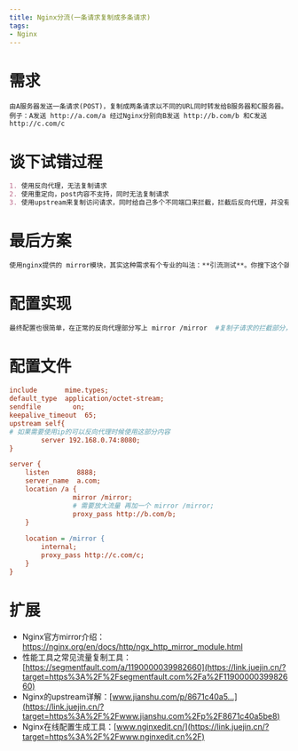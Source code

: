 ```yaml
---
title: Nginx分流(一条请求复制成多条请求)
tags: 
- Nginx
---
```




# 需求

```less
由A服务器发送一条请求(POST)，复制成两条请求以不同的URL同时转发给B服务器和C服务器。
例子：A发送 http://a.com/a 经过Nginx分别向B发送 http://b.com/b 和C发送 http://c.com/c

```

# 谈下试错过程

```markdown
1. 使用反向代理，无法复制请求
2. 使用重定向，post内容不支持，同时无法复制请求
3. 使用upstream来复制访问请求，同时给自己多个不同端口来拦截，拦截后反向代理，并没有被拦截到，这种方式属于负载均衡一类的，无法做到同时发送
```

# 最后方案

```markdown
使用nginx提供的 mirror模块，其实这种需求有个专业的叫法：**引流测试**。你搜下这个就会有很多相关的文章了。
```

# 配置实现

```bash
最终配置也很简单，在正常的反向代理部分写上 mirror /mirror  #复制子请求的拦截部分，再在下面定义另个location /mirror 即可。
```

# 配置文件

```ini
include       mime.types;
default_type  application/octet-stream;
sendfile        on;
keepalive_timeout  65;
upstream self{
# 如果需要使用ip的可以反向代理时候使用这部分内容
        server 192.168.0.74:8080;
}

server {
    listen       8888;
    server_name  a.com;
	location /a {
                mirror /mirror;
                # 需要放大流量 再加一个 mirror /mirror;
                proxy_pass http://b.com/b;
	}
	
	location = /mirror {
		internal;
		proxy_pass http://c.com/c;
	}
}
```

# 扩展

- Nginx官方mirror介绍：https://nginx.org/en/docs/http/ngx_http_mirror_module.html
- 性能工具之常见流量复制工具：[https://segmentfault.com/a/1190000039982660](https://link.juejin.cn/?target=https%3A%2F%2Fsegmentfault.com%2Fa%2F1190000039982660)
- Nginx的upstream详解：[www.jianshu.com/p/8671c40a5…](https://link.juejin.cn/?target=https%3A%2F%2Fwww.jianshu.com%2Fp%2F8671c40a5be8)
- Nginx在线配置生成工具：[www.nginxedit.cn/](https://link.juejin.cn/?target=https%3A%2F%2Fwww.nginxedit.cn%2F)